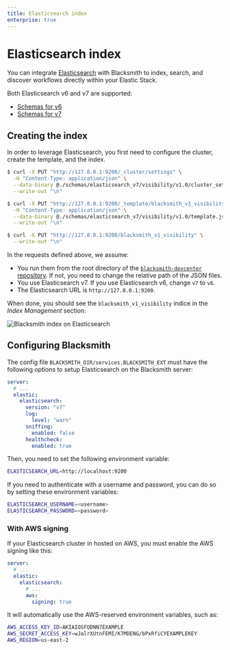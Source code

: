```yaml
---
title: Elasticsearch index
enterprise: true
---
```


# Elasticsearch index

You can integrate [Elasticsearch](https://www.elastic.co/elasticsearch/) with
Blacksmith to index, search, and discover workflows directly within your Elastic
Stack.

Both Elasticsearch v6 and v7 are supported:
- [Schemas for v6](https://github.com/nunchistudio/blacksmith-devcenter/tree/main/schemas/elasticsearch_v6)
- [Schemas for v7](https://github.com/nunchistudio/blacksmith-devcenter/tree/main/schemas/elasticsearch_v7)

## Creating the index

In order to leverage Elasticsearch, you first need to configure the cluster,
create the template, and the index. 

```bash
$ curl -X PUT "http://127.0.0.1:9200/_cluster/settings" \
  -H "Content-Type: application/json" \
  --data-binary @./schemas/elasticsearch_v7/visibility/v1.0/cluster_settings.json \
  --write-out "\n"

$ curl -X PUT "http://127.0.0.1:9200/_template/blacksmith_v1_visibility_template" \
  -H "Content-Type: application/json" \
  --data-binary @./schemas/elasticsearch_v7/visibility/v1.0/template.json \
  --write-out "\n"

$ curl -X PUT "http://127.0.0.1:9200/blacksmith_v1_visibility" \
  --write-out "\n"
```

In the requests defined above, we assume:
- You run them from the root directory of the [`blacksmith-devcenter`
  repository](https://github.com/nunchistudio/blacksmith-devcenter). If not, you
  need to change the relative path of the JSON files.
- You use Elasticsearch v7. If you use Elasticsearch v6, change `v7` to `v6`.
- The Elasticsearch URL is `http://127.0.0.1:9200`.

When done, you should see the `blacksmith_v1_visibility` indice in the *Index
Management* section:

![Blacksmith index on Elasticsearch](/images/blacksmith/elastic-index.png)

## Configuring Blacksmith

The config file `BLACKSMITH_DIR/services.BLACKSMITH_EXT` must have the following
options to setup Elasticsearch on the Blacksmith server:
```yml
server:
  # ...
  elastic:
    elasticsearch:
      version: "v7"
      log:
        level: "warn"
      sniffing:
        enabled: false
      healthcheck:
        enabled: true
```

Then, you need to set the following environment variable:
```bash
ELASTICSEARCH_URL=http://localhost:9200
```

If you need to authenticate with a username and password, you can do so by setting
these environment variables:
```bash
ELASTICSEARCH_USERNAME=<username>
ELASTICSEARCH_PASSWORD=<password>
```

### With AWS signing

If your Elasticsearch cluster in hosted on AWS, you must enable the AWS signing
like this:
```yml
server:
  # ...
  elastic:
    elasticsearch:
      # ...
      aws:
        signing: true
```

It will automatically use the AWS-reserved environment variables, such as:
```bash
AWS_ACCESS_KEY_ID=AKIAIOSFODNN7EXAMPLE
AWS_SECRET_ACCESS_KEY=wJalrXUtnFEMI/K7MDENG/bPxRfiCYEXAMPLEKEY
AWS_REGION=us-east-2
```

